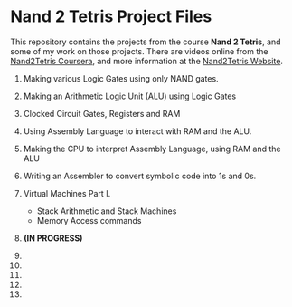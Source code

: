 # Nand 2 Tetris Project Files

This repository contains the projects from the course **Nand 2 Tetris**, and some of my work on those projects.  There are videos online from the [Nand2Tetris Coursera](https://www.coursera.org/learn/build-a-computer), and more information at the [Nand2Tetris Website](www.nand2tetris.org).



1. Making various Logic Gates using only NAND gates.
2. Making an Arithmetic Logic Unit (ALU) using Logic Gates
3. Clocked Circuit Gates, Registers and RAM
4. Using Assembly Language to interact with RAM and the ALU.
5. Making the CPU to interpret Assembly Language,  using RAM and the ALU
6. Writing an Assembler to convert symbolic code into 1s and 0s. 

7. Virtual Machines Part I.
	- Stack Arithmetic and Stack Machines
	- Memory Access commands

8. **(IN PROGRESS)**
9.
10.
11.
12.
13.
